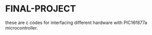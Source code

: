 # FINAL-PROJECT
these are c codes for interfacing different hardware with PIC16f877a microcontroller. 
